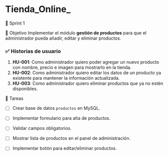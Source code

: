 # Tienda_Online_
 📅 Sprint 1 

🎯 Objetivo
Implementar el módulo **gestión de productos** para que el administrador pueda añadir, editar y eliminar productos.

### ✅ Historias de usuario
1. **HU-001**: Como administrador quiero poder agregar un nuevo producto con nombre, precio e imagen para mostrarlo en la tienda.
2. **HU-002**: Como administrador quiero editar los datos de un producto ya existente para mantener la información actualizada.
3. **HU-003**: Como administrador quiero eliminar productos que ya no estén disponibles.

 🔧 Tareas
- [ ] Crear base de datos `productos` en MySQL.  
- [ ] Implementar formulario para alta de productos.  
- [ ] Validar campos obligatorios.  
- [ ] Mostrar lista de productos en el panel de administración.  
- [ ] Implementar botón para editar/eliminar productos.  



